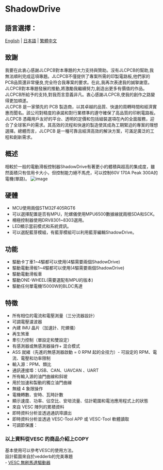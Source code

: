 # ShadowDrive 
## 語言選擇：
[English](https://github.com/Knockoi/Shadow-ESC/blob/main/README.md) | [日本語](https://github.com/Knockoi/Shadow-ESC/blob/main/README-JP.md) | [繁體中文](https://github.com/Knockoi/Shadow-ESC/blob/main/README-TC.md)
## 致謝  
我要在此衷心感謝JLCPCB對本專題的大力支持與贊助。沒有JLCPCB的幫助,我無法順利完成這項專題。JLCPCB不僅提供了專案所需的印製電路板,他們家的PCB品質還非常優良,完全符合我專案的要求。在此,我再次表達我的誠摯謝意。JLCPCB對本專題發展的推動,將激勵我繼續努力,創造出更多有價值的作品。JLCPCB所給予的支持,對我而言意義非凡。衷心感謝JLCPCB,使我的創作之路變得更加順遂。   
JLCPCB 是一家領先的 PCB 製造商，以其卓越的品質、快速的周轉時間和經濟實惠而聞名。該公司對精度的承諾和對行業標準的遵守確保了高品質的印刷電路板。 JLCPCB 憑藉用戶友好的平台、透明的定價和包括組裝選項在內的全面服務，迎合了全球客戶的需求。其高效的流程和快速的製造使其成為工期緊迫的專案的理想選擇。總體而言，JLCPCB 是一種可靠且經濟高效的解決方案，可滿足廣泛的工程和創新需求。  
## 概述  
相較於一般的電動滑板控制器ShadowDrive有著更小的體積與超高的集成度，雖然面積只有信用卡大小，但控制能力絕不馬虎，可以控制60V 170A Peak 300A的電機(單路)。
![image](https://github.com/Knockoi/Shadow-ESC/blob/main/Image/V5-5.png) 
## 硬體  
- MCU使用兩個STM32F405RGT6
- 可以選擇配置是否有MPU，陀螺儀使用MPU6500數據線就兩根SDA和SCK。
- 柵極控制器使用DRV8301~8303選用。
- LED顯示當前模式和系統資訊。
- 可以選配藍芽模組，有藍芽模組可以利用藍芽編輯ShadowDrive。

## 功能  
- 驅動卡丁車1~4驅都可以使用(4驅需要兩個ShadowDrive)
- 驅動電動滑板1~4驅都可以使用(4驅需要兩個ShadowDrive)
- 驅動電動滑板車
- 驅動ONE-WHEEL(需要選配有MPU的版本)
- 驅動任何單電機15000W的BLDC馬達
  
## 特徵
- 所有相位的電流和電壓測量（三分流器設計）
- 可調電壓濾波器
- 內建 IMU 晶片（加速計、陀螺儀）
- 再生煞車
- 牽引力控制（單設定和雙設定）
- 有感測器或無感測器操作+ 混合模式
- ASS 就緒（先進的無感測器啟動 = 0 RPM 起的全扭力）-
可設定的 RPM、電流、電壓和功率限制
- 輸入源：PPM、類比
- 通訊連接埠：USB、CAN、UAVCAN 、UART
- 所有輸入源的油門曲線和斜坡
- 用於加速和製動的獨立油門曲線
- 無縫 4 象限操作
- 電機轉數、安時、瓦時計數
- 顯示速度、功率、佔空比、安培流量、估計範圍和電池應用程式上的狀態
- 來自 VESC 陣列的累積資料
- 即時資料分析並透過通訊埠讀出
- 即時資料分析並透過 VESC-Tool APP 或 VESC-Tool 軟體讀取
- 可調節保護：
### 以上資料從VESC 的商品介紹上COPY

  基本使用可以參考VESC的使用方法。  
  設計藍圖來自於vedderb的完美專題  
      - [VESC 無刷馬達驅動器](https://github.com/vedderb/bldc)



